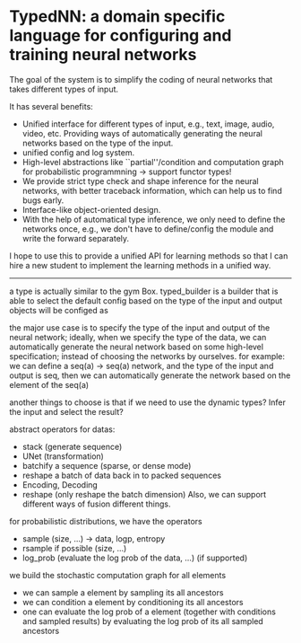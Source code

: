 # TypedNN: a domain specific language for configuring and training neural networks  

The goal of the system is to simplify the coding of neural networks that takes different types of input.

It has several benefits:
- Unified interface for different types of input, e.g., text, image, audio, video, etc. Providing ways of automatically generating the neural networks based on the type of the input.
- unified config and log system.
- High-level abstractions like ``partial''/condition and computation graph for probabilistic programmning -> support functor types!
- We provide strict type check and shape inference for the neural networks, with better traceback information, which can help us to find bugs early.
- Interface-like object-oriented design. 
- With the help of automatical type inference, we only need to define the networks once, e.g., we don't have to define/config the module and write the forward separately.

I hope to use this to provide a unified API for learning methods so that I can hire a new student to implement the learning methods in a unified way.

----

a type is actually similar to the gym Box. typed_builder is a builder that is able to select the default config based on the type of the input and output 
objects will be configed as 


the major use case is to specify the type of the input and output of the neural network; ideally, when we specify the type of the data, we can automatically generate the neural network based on some high-level specification; instead of choosing the networks by ourselves.
for example: we can define a seq(a) -> seq(a) network, and the type of the input and output is seq, then we can automatically generate the network based on the element of the seq(a)

another things to choose is that if we need to use the dynamic types? Infer the input and select the result? 


abstract operators for datas:
  - stack (generate sequence)
  - UNet (transformation)
  - batchify a sequence (sparse, or dense mode)
  - reshape a batch of data back in to packed sequences
  - Encoding, Decoding
  - reshape (only reshape the batch dimension)
 Also, we can support different ways of fusion different things. 


for probabilistic distributions, we have the operators
  - sample (size, ...) -> data, logp, entropy
  - rsample if possible (size, ...)
  - log_prob (evaluate the log prob of the data, ...) (if supported)

we build the stochastic computation graph for all elements
  - we can sample a element by sampling its all ancestors
  - we can condition a element by conditioning its all ancestors
  - one can evaluate the log prob of a element (together with conditions and sampled results) by evaluating the log prob of its all sampled ancestors